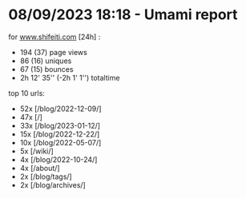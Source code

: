 # 08/09/2023 18:18 - Umami report
for www.shifeiti.com [24h] :

 - 194 (37) page views
 - 86 (16) uniques
 - 67 (15) bounces
 - 2h 12' 35'' (-2h 1' 1'') totaltime


top 10 urls:
 - 52x [/blog/2022-12-09/]
 - 47x [/]
 - 33x [/blog/2023-01-12/]
 - 15x [/blog/2022-12-22/]
 - 10x [/blog/2022-05-07/]
 - 5x [/wiki/]
 - 4x [/blog/2022-10-24/]
 - 4x [/about/]
 - 2x [/blog/tags/]
 - 2x [/blog/archives/]



